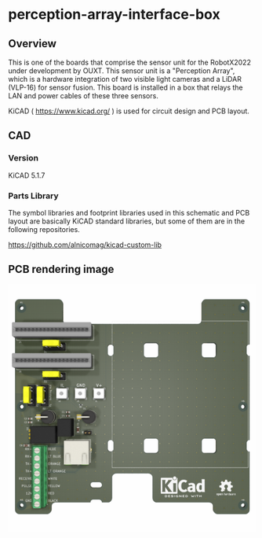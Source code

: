 # perception-array-interface-box

## Overview

This is one of the boards that comprise the sensor unit for the RobotX2022 under development by OUXT. This sensor unit is a  "Perception Array", which is a hardware integration of two visible light cameras and a LiDAR (VLP-16) for sensor fusion. This board is installed in a box that relays the LAN and power cables of these three sensors.

KiCAD ( https://www.kicad.org/ ) is used for circuit design and PCB layout.

## CAD

### Version

KiCAD 5.1.7

### Parts Library

The symbol libraries and footprint libraries used in this schematic and PCB layout are basically KiCAD standard libraries, but some of them are in the following repositories.

https://github.com/alnicomag/kicad-custom-lib

## PCB rendering image

![Top View](./images/pcb_image_topview_perception-array-interface-box.png)